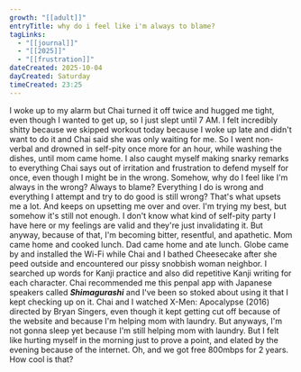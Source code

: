 ```yaml
---
growth: "[[adult]]"
entryTitle: why do i feel like i'm always to blame?
tagLinks:
  - "[[journal]]"
  - "[[2025]]"
  - "[[frustration]]"
dateCreated: 2025-10-04
dayCreated: Saturday
timeCreated: 23:25
---
```

I woke up to my alarm but Chai turned it off twice and hugged me tight, even though I wanted to get up, so I just slept until 7 AM. I felt incredibly shitty because we skipped workout today because I woke up late and didn't want to do it and Chai said she was only waiting for me. So I went non-verbal and drowned in self-pity once more for an hour, while washing the dishes, until mom came home. I also caught myself making snarky remarks to everything Chai says out of irritation and frustration to defend myself for once, even though I might be in the wrong. Somehow, why do I feel like I'm always in the wrong? Always to blame? Everything I do is wrong and everything I attempt and try to do good is still wrong? That's what upsets me a lot. And keeps on upsetting me over and over. I'm trying my best, but somehow it's still not enough. I don't know what kind of self-pity party I have here or my feelings are valid and they're just invalidating it. But anyway, because of that, I'm becoming bitter, resentful, and apathetic. Mom came home and cooked lunch. Dad came home and ate lunch. Globe came by and installed the Wi-Fi while Chai and I bathed Cheesecake after she peed outside and encountered our pissy snobbish woman neighbor. I searched up words for Kanji practice and also did repetitive Kanji writing for each character. Chai recommended me this penpal app with Japanese speakers called ***Shimagurashi*** and I've been so stoked about using it that I kept checking up on it. Chai and I watched X-Men: Apocalypse (2016) directed by Bryan Singers, even though it kept getting cut off because of the website and because I'm helping mom with laundry. But anyways, I'm not gonna sleep yet because I'm still helping mom with laundry. But I felt like hurting myself in the morning just to prove a point, and elated by the evening because of the internet. Oh, and we got free 800mbps for 2 years. How cool is that?